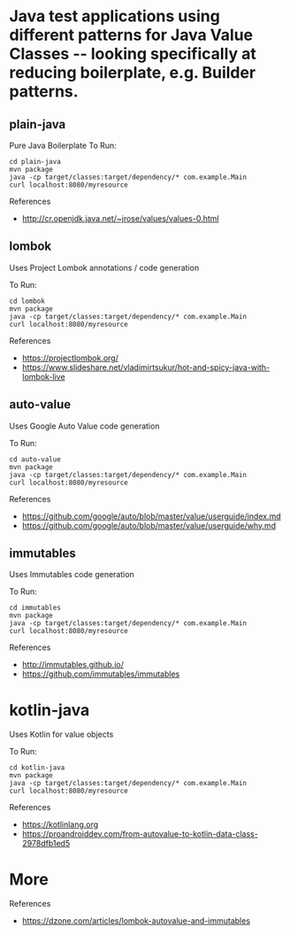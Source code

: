 # Java test applications using different patterns for Java Value Classes -- looking specifically at reducing boilerplate, e.g. Builder patterns.

## plain-java

Pure Java Boilerplate
To Run:
```
cd plain-java
mvn package
java -cp target/classes:target/dependency/* com.example.Main
curl localhost:8080/myresource
```

References
* http://cr.openjdk.java.net/~jrose/values/values-0.html

## lombok

Uses Project Lombok annotations / code generation

To Run:
```
cd lombok
mvn package
java -cp target/classes:target/dependency/* com.example.Main
curl localhost:8080/myresource
```

References
* https://projectlombok.org/
* https://www.slideshare.net/vladimirtsukur/hot-and-spicy-java-with-lombok-live

## auto-value

Uses Google Auto Value code generation

To Run:
```
cd auto-value
mvn package
java -cp target/classes:target/dependency/* com.example.Main
curl localhost:8080/myresource
```

References
* https://github.com/google/auto/blob/master/value/userguide/index.md
* https://github.com/google/auto/blob/master/value/userguide/why.md

## immutables

Uses Immutables code generation

To Run:
```
cd immutables
mvn package
java -cp target/classes:target/dependency/* com.example.Main
curl localhost:8080/myresource
```

References
* http://immutables.github.io/
* https://github.com/immutables/immutables

# kotlin-java

Uses Kotlin for value objects

To Run:
```
cd kotlin-java
mvn package
java -cp target/classes:target/dependency/* com.example.Main
curl localhost:8080/myresource
```

References
* https://kotlinlang.org
* https://proandroiddev.com/from-autovalue-to-kotlin-data-class-2978dfb1ed5

# More
References
* https://dzone.com/articles/lombok-autovalue-and-immutables
